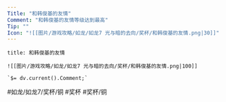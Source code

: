 ```yaml
---
Title: "和韩俊基的友情"
Comment: "和韩俊基的友情等级达到最高"
Tip: ""
Icon: "![[图片/游戏攻略/如龙/如龙7 光与暗的去向/奖杯/和韩俊基的友情.png|30]]"
---
```

```ad-common-bronze-trophy
title: 和韩俊基的友情

![[图片/游戏攻略/如龙/如龙7 光与暗的去向/奖杯/和韩俊基的友情.png|100]]

`$= dv.current().Comment;`

```

#如龙/如龙7/奖杯/铜 #奖杯 #奖杯/铜
